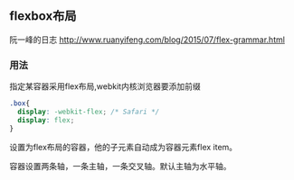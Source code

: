 ## flexbox布局


阮一峰的日志
<a>http://www.ruanyifeng.com/blog/2015/07/flex-grammar.html</a>

### 用法
指定某容器采用flex布局,webkit内核浏览器要添加前缀

``` css
.box{
  display: -webkit-flex; /* Safari */
  display: flex;
}

```

设置为flex布局的容器，他的子元素自动成为容器元素flex item。

容器设置两条轴，一条主轴，一条交叉轴。默认主轴为水平轴。